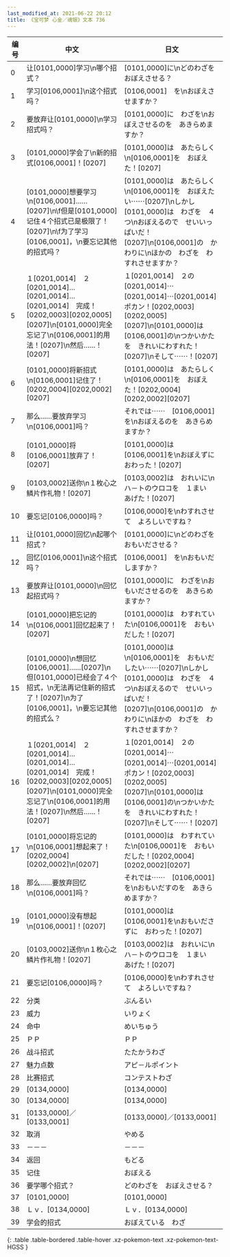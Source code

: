 ```yaml
---
last_modified_at: 2021-06-22 20:12
title: 《宝可梦 心金／魂银》文本 736
---
```

| 编号 | 中文 | 日文 |
| ---- | ---- | ---- |
| 0 | 让[0101,0000]学习\n哪个招式？ | [0101,0000]に\nどのわざを　おぼえさせる？ |
| 1 | 学习[0106,0001]\n这个招式吗？ | [0106,0001]　を\nおぼえさせますか？ |
| 2 | 要放弃让[0101,0000]\n学习招式吗？ | [0101,0000]に　わざを\nおぼえさせるのを　あきらめますか？ |
| 3 | [0101,0000]学会了\n新的招式[0106,0001]！[0207] | [0101,0000]は　あたらしく\n[0106,0001]を　おぼえた！[0207] |
| 4 | [0101,0000]想要学习\n[0106,0001]……[0207]\n\f但是[0101,0000]记住４个招式已是极限了！[0207]\n\f为了学习[0106,0001]，\n要忘记其他的招式吗？ | [0101,0000]は　あたらしく\n[0106,0001]を　おぼえたい⋯⋯[0207]\nしかし　[0101,0000]は　わざを　４つ\nおぼえるので　せいいっぱいだ！[0207]\n[0106,0001]の　かわりに\nほかの　わざを　わすれさせますか？ |
| 5 | １[0201,0014]　２[0201,0014]…[0201,0014]…[0201,0014]　完成！[0202,0003][0202,0005][0207]\n[0101,0000]完全忘记了\n[0106,0001]的用法！[0207]\n然后……！[0207] | １[0201,0014]　２の[0201,0014]⋯[0201,0014]⋯[0201,0014]　ポカン！[0202,0003][0202,0005][0207]\n[0101,0000]は　[0106,0001]の\nつかいかたを　きれいにわすれた！[0207]\nそして⋯⋯！[0207] |
| 6 | [0101,0000]将新招式\n[0106,0001]记住了！[0202,0004][0202,0002][0207] | [0101,0000]は　あたらしく\n[0106,0001]を　おぼえた！[0202,0004][0202,0002][0207] |
| 7 | 那么……要放弃学习\n[0106,0001]吗？ | それでは⋯⋯　[0106,0001]を\nおぼえるのを　あきらめますか？ |
| 8 | [0101,0000]将[0106,0001]放弃了！[0207] | [0101,0000]は　[0106,0001]を\nおぼえずに　おわった！[0207] |
| 9 | [0103,0002]送你\n１枚心之鳞片作礼物！[0207] | [0103,0002]は　おれいに\nハ－トのウロコを　１まい　あげた！[0207] |
| 10 | 要忘记[0106,0000]吗？ | [0106,0000]を\nわすれさせて　よろしいですね？ |
| 11 | 让[0101,0000]回忆\n起哪个招式？ | [0101,0000]に\nどのわざを　おもいださせる？ |
| 12 | 回忆[0106,0001]\n这个招式吗？ | [0106,0001]　を\nおもいだしますか？ |
| 13 | 要放弃让[0101,0000]\n回忆起招式吗？ | [0101,0000]に　わざを\nおもいださせるのを　あきらめますか？ |
| 14 | [0101,0000]把忘记的\n[0106,0001]回忆起来了！[0207] | [0101,0000]は　わすれていた\n[0106,0001]を　おもいだした！[0207] |
| 15 | [0101,0000]\n想回忆[0106,0001]……[0207]\n但[0101,0000]已经会了４个招式，\n无法再记住新的招式了！[0207]\n为了[0106,0001]，\n要忘记其他的招式么？ | [0101,0000]は\n[0106,0001]を　おもいだしたい⋯⋯[0207]\nしかし　[0101,0000]は　わざを　４つ\nおぼえるので　せいいっぱいだ！[0207]\n[0106,0001]の　かわりに\nほかの　わざを　わすれさせますか？ |
| 16 | １[0201,0014]　２[0201,0014]…[0201,0014]…[0201,0014]　完成！[0202,0003][0202,0005][0207]\n[0101,0000]完全忘记了\n[0106,0001]的用法！[0207]\n然后……！[0207] | １[0201,0014]　２の[0201,0014]⋯[0201,0014]⋯[0201,0014]　ポカン！[0202,0003][0202,0005][0207]\n[0101,0000]は　[0106,0001]の\nつかいかたを　きれいにわすれた！[0207]\nそして⋯⋯！[0207] |
| 17 | [0101,0000]将忘记的\n[0106,0001]想起来了！[0202,0004][0202,0002]\n[0207] | [0101,0000]は　わすれていた\n[0106,0001]を　おもいだした！[0202,0004][0202,0002][0207] |
| 18 | 那么……要放弃回忆\n[0106,0001]吗？ | それでは⋯⋯　[0106,0001]を\nおもいだすのを　あきらめますか？ |
| 19 | [0101,0000]没有想起\n[0106,0001]！[0207] | [0101,0000]は　[0106,0001]を\nおもいださずに　おわった！[0207] |
| 20 | [0103,0002]送你\n１枚心之鳞片作礼物！[0207] | [0103,0002]は　おれいに\nハ－トのウロコを　１まい　あげた！[0207] |
| 21 | 要忘记[0106,0000]吗？ | [0106,0000]を\nわすれさせて　よろしいですね？ |
| 22 | 分类 | ぶんるい |
| 23 | 威力 | いりょく |
| 24 | 命中 | めいちゅう |
| 25 | ＰＰ | ＰＰ |
| 26 | 战斗招式 | たたかうわざ |
| 27 | 魅力点数 | アピ－ルポイント |
| 28 | 比赛招式 | コンテストわざ |
| 29 | [0134,0000] | [0134,0000] |
| 30 | [0134,0000] | [0134,0000] |
| 31 | [0133,0000]／[0133,0001] | [0133,0000]／[0133,0001] |
| 32 | 取消 | やめる |
| 33 | －－－ | －－－ |
| 34 | 返回 | もどる |
| 35 | 记住 | おぼえる |
| 36 | 要学哪个招式？ | どのわざを　おぼえさせる？ |
| 37 | [0101,0000] | [0101,0000] |
| 38 | Ｌｖ．[0134,0000] | Ｌｖ．[0134,0000] |
| 39 | 学会的招式 | おぼえている　わざ |
{: .table .table-bordered .table-hover .xz-pokemon-text .xz-pokemon-text-HGSS }